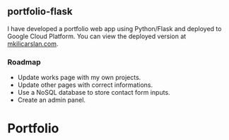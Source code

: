 ## portfolio-flask

I have developed a portfolio web app using Python/Flask and deployed to Google Cloud Platform. You can view the deployed version at [mkilicarslan.com](https://mkilicarslan.com).

### Roadmap

- Update works page with my own projects.
- Update other pages with correct informations.
- Use a NoSQL database to store contact form inputs.
- Create an admin panel.
# Portfolio
